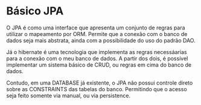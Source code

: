 # Básico JPA

O JPA é como uma interface que apresenta um conjunto de regras para utilizar o mapeamento por ORM.
Permite que a conexão com o banco de dados seja mais abstrata, ainda com a possibilidade do uso do padrão DAO.

Já o hibernate é uma tecnologia que implementa as regras necessáarias para a conexão com o meu banco de dados.
A partir dos dois, é possível implementar um sistema básico de CRUD, ou regras em cima do banco de dados.

Contudo, em uma DATABASE já existente, o JPA não possui controle direto sobre as CONSTRAINTS das tabelas do banco.
Permitindo que o acesso seja feito somente via manual, ou via persistence.
